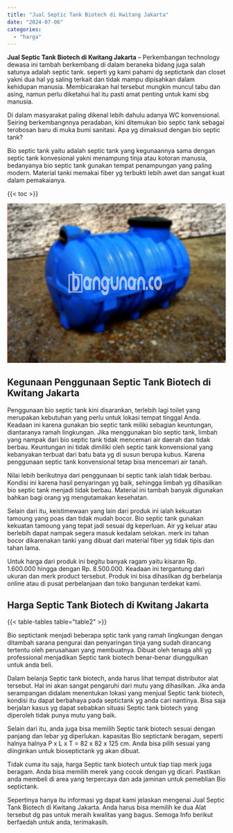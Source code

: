 ```yaml
---
title: "Jual Septic Tank Biotech di Kwitang Jakarta"
date: "2024-07-06"
categories: 
  - "harga"
---
```


**Jual Septic Tank Biotech di Kwitang Jakarta** – Perkembangan technology dewasa ini tambah berkembang di dalam beraneka bidang juga salah satunya adalah septic tank. seperti yg kami pahami dg septictank dan closet yakni dua hal yg saling terkait dan tidak mampu dipisahkan dalam kehidupan manusia. Membicarakan hal tersebut mungkin muncul tabu dan asing, namun perlu diketahui hal itu pasti amat penting untuk kami sbg manusia.

Di dalam masyarakat paling dikenal lebih dahulu adanya WC konvensional. Seiring berkembangnnya peradaban, kini ditemukan bio septic tank sebagai terobosan baru di muka bumi sanitasi. Apa yg dimaksud dengan bio septic tank?

Bio septic tank yaitu adalah septic tank yang kegunaannya sama dengan septic tank konvesional yakni menampung tinja atau kotoran manusia, bedanyanya bio septic tank gunakan tempat penampungan yang paling modern. Material tanki memakai fiber yg terbukti lebih awet dan sangat kuat dalam pemakaianya.

{{< toc >}}

![Jual Septic Tank Biotech di Kwitang Jakarta](/images/jual-bio-septictank-08.png)

## Kegunaan Penggunaan Septic Tank Biotech di Kwitang Jakarta

Penggunaan bio septic tank kini disarankan, terlebih lagi toilet yang merupakan kebutuhan yang perlu untuk lokasi tempat tinggal Anda. Keadaan ini karena gunakan bio septic tank miliki sebagian keuntungan, diantaranya ramah lingkungan. Jika menggunakan bio septic tank, limbah yang nampak dari bio septic tank tidak mencemari air daerah dan tidak berbau. Keuntungan ini tidak dimiliki oleh septic tank konvensional yang kebanyakan terbuat dari batu bata yg di susun berupa kubus. Karena penggunaan septic tank konvensional tetap bisa mencemari air tanah.

Nilai lebih berikutnya dari penggunaan bi septic tank ialah tidak berbau. Kondisi ini karena hasil penyaringan yg baik, sehingga limbah yg dihasilkan bio septic tank menjadi tidak berbau. Material ini tambah banyak digunakan bahkan bagi orang yg mengutamakan kesehatan.

Selain dari itu, keistimewaan yang lain dari produk ini ialah kekuatan tamoung yang poas dan tidak mudah bocor. Bio septic tank gunakan kekuatan tamoung yang tepat jadi sesuai dg keperluan. Air yg keluar atau berlebih dapat nampak segera masuk kedalam selokan. merk ini tahan bocor dikarenakan tanki yang dibuat dari material fiber yg tidak tipis dan tahan lama.

Untuk harga dari produk ini begitu banyak ragam yaitu kisaran Rp. 1.600.000 hingga dengan Rp. 8.500.000. Keadaan ini tergantung dari ukuran dan merk product tersebut. Produk ini bisa dihasilkan dg berbelanja online atau di pusat perbelanjaan dan toko bangunan terdekat kami.

## Harga Septic Tank Biotech di Kwitang Jakarta

{{< table-tables table="table2" >}}

Bio septictank menjadi beberapa sptic tank yang ramah lingkungan dengan ditambah sarana pengurai dan penyaringan tinja yang sudah dirancang tertentu oleh perusahaan yang membuatnya. Dibuat oleh tenaga ahli yg professional menjadikan Septic tank biotech benar-benar diunggulkan untuk anda beli.

Dalam belanja Septic tank biotech, anda harus lihat tempat distributor alat tersebut. Hal ini akan sangat pengaruhi dari mutu yang dihasilkan. Jika anda serampangan didalam menentukan lokasi yang menjual Septic tank biotech, kondisi itu dapat berbahaya pada septictank yg anda cari nantinya. Bisa saja berjalan kasus yg dapat sebabkan situasi Septic tank biotech yang diperoleh tidak punya mutu yang baik.

Selain dari itu, anda juga bisa memilih Septic tank biotech sesuai dengan panjang dan lebar yg diperlukan. kapasitas Bio septictank beragam, seperti halnya halnya P x L x T = 82 x 82 x 125 cm. Anda bisa pilih sesuai yang diinginkan untuk bioseptictank yg akan dibuat.

Tidak cuma itu saja, harga Septic tank biotech untuk tiap tiap merk juga beragam. Anda bisa memilih merek yang cocok dengan yg dicari. Pastikan anda membeli di area yang terpercaya dan ada jaminan untuk pemeblian Bio septictank.

Sepertinya hanya itu informasi yg dapat kami jelaskan mengenai Jual Septic Tank Biotech di Kwitang Jakarta. Anda harus bisa memilih ke dua Alat tersebut dg pas untuk meraih kwalitas yang bagus. Semoga Info berikut berfaedah untuk anda, terimakasih.
